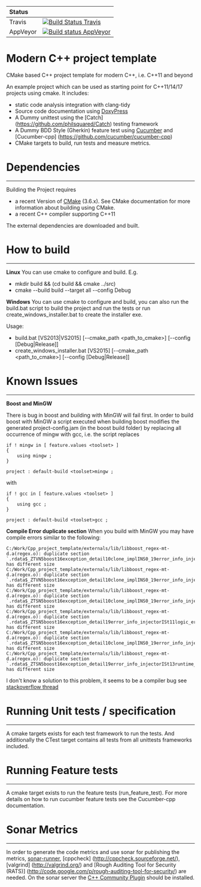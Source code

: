  Status | |
 :--- | :---
Travis  | [![Build Status Travis](https://travis-ci.org/meshell/modern_cpp_project_template.png)](https://travis-ci.org/meshell/modern_cpp_project_template)
AppVeyor  | [![Build status AppVeyor](https://ci.appveyor.com/api/projects/status/u0axo813um798dc7?svg=true)](https://ci.appveyor.com/project/meshell/modern_cpp_project_template)


Modern C++ project template
===========================

CMake based C++ project template for modern C++, i.e. C++11 and beyond

An example project which can be used as starting point for C++11/14/17 projects using cmake.
It includes:
* static code analysis integration with clang-tidy
* Source code documentation using [DoxyPress](http://www.copperspice.com/docs/doxypress/index.html)
* A Dummy unittest using the [Catch] (https://github.com/philsquared/Catch) testing framework
* A Dummy BDD Style (Gherkin) feature test using [Cucumber](http://cukes.info/) and [Cucumber-cpp] (https://github.com/cucumber/cucumber-cpp)
* CMake targets to build, run tests and measure metrics.


# Dependencies
---------------
Building the Project requires
* a recent Version of [CMake](http://www.cmake.org/) (3.6.x). See CMake documentation for more information about building using CMake.
* a recent C++ compiler supporting C++11

The external dependencies are downloaded and built.

# How to build
--------------

__Linux__
You can use cmake to configure and build.
E.g.
* mkdir build && (cd build && cmake ../src)
* cmake --build build --target all --config Debug

__Windows__
You can use cmake to configure and build, you can also run the build.bat script to build the project and run the tests or run create_windows_installer.bat to create the installer exe.

Usage:
* build.bat [VS2013|VS2015] [--cmake_path <path_to_cmake>] [--config [Debug|Release]]
* create_windows_installer.bat [VS2015] [--cmake_path <path_to_cmake>] [--config [Debug|Release]]

# Known Issues
--------------

__Boost and MinGW__

There is bug in boost and building with MinGW will fail first. In order to build boost with MinGW a script executed when building boost modifies the generated project-config.jam (in the boost build folder) by replacing all occurrence of mingw with gcc, i.e. the script replaces
```
if ! mingw in [ feature.values <toolset> ]
{
    using mingw ;
}

project : default-build <toolset>mingw ;
```

with

```
if ! gcc in [ feature.values <toolset> ]
{
    using gcc ;
}

project : default-build <toolset>gcc ;
```
__Compile Error duplicate section__
When you build with MinGW you may have compile errors similar to the following:
```
C:/Work/Cpp_project_template/externals/lib/libboost_regex-mt-d.a(regex.o): duplicate section `.rdata$_ZTVN5boost16exception_detail10clone_implINS0_19error_info_injectorISt11logic_errorEEEE[__ZTVN5boost16exception_detail10clone_implINS0_19error_info_injectorISt11logic_errorEEEE]' has different size
C:/Work/Cpp_project_template/externals/lib/libboost_regex-mt-d.a(regex.o): duplicate section `.rdata$_ZTVN5boost16exception_detail10clone_implINS0_19error_info_injectorISt13runtime_errorEEEE[__ZTVN5boost16exception_detail10clone_implINS0_19error_info_injectorISt13runtime_errorEEEE]' has different size
C:/Work/Cpp_project_template/externals/lib/libboost_regex-mt-d.a(regex.o): duplicate section `.rdata$_ZTSN5boost16exception_detail10clone_implINS0_19error_info_injectorISt11logic_errorEEEE[__ZTSN5boost16exception_detail10clone_implINS0_19error_info_injectorISt11logic_errorEEEE]' has different size
C:/Work/Cpp_project_template/externals/lib/libboost_regex-mt-d.a(regex.o): duplicate section `.rdata$_ZTSN5boost16exception_detail19error_info_injectorISt11logic_errorEE[__ZTSN5boost16exception_detail19error_info_injectorISt11logic_errorEE]' has different size
C:/Work/Cpp_project_template/externals/lib/libboost_regex-mt-d.a(regex.o): duplicate section `.rdata$_ZTSN5boost16exception_detail10clone_implINS0_19error_info_injectorISt13runtime_errorEEEE[__ZTSN5boost16exception_detail10clone_implINS0_19error_info_injectorISt13runtime_errorEEEE]' has different size
C:/Work/Cpp_project_template/externals/lib/libboost_regex-mt-d.a(regex.o): duplicate section `.rdata$_ZTSN5boost16exception_detail19error_info_injectorISt13runtime_errorEE[__ZTSN5boost16exception_detail19error_info_injectorISt13runtime_errorEE]' has different size
```
I don't know a solution to this problem, it seems to be a compiler bug see [stackoverflow thread](http://stackoverflow.com/questions/14181351/i-got-duplicate-section-errors-when-compiling-boost-regex-with-size-optimizati)

# Running Unit tests / specification
------------------------
A cmake targets exists for each test framework to run the tests. And additionally the CTest target contains all tests from all unittests frameworks included.

# Running Feature tests
------------------------
A cmake target exists to run the feature tests (run_feature_test).
For more details on how to run cucumber feature tests see the Cucumber-cpp documentation.

# Sonar Metrics
----------------
In order to generate the code metrics and use sonar for publishing the metrics, [sonar-runner](http://docs.codehaus.org/display/SONAR/Installing+and+Configuring+Sonar+Runner), [cppcheck] (http://cppcheck.sourceforge.net/), [valgrind] (http://valgrind.org/) and [Rough Auditing Tool for Security (RATS)] (http://code.google.com/p/rough-auditing-tool-for-security/) are needed.
On the sonar server the [C++ Community Plugin](http://docs.codehaus.org/pages/viewpage.action?pageId=185073817) should be installed.
